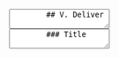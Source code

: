 <section data-markdown>
    <textarea data-template>
        ## V. Deliver
    </textarea>
</section>

<section data-markdown>
    <textarea data-template>
        ### Title
    </textarea>
</section>